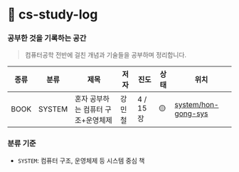 # 📖 cs-study-log 
### 공부한 것을 기록하는 공간


> 컴퓨터공학 전반에 걸친 개념과 기술들을 공부하며 정리합니다.  

| 종류 |분류 | 제목 | 저자 | 진도 | 상태 | 위치 |
|-----|-------|--------|-----|------|------|-----------|
| BOOK | SYSTEM |혼자 공부하는 컴퓨터 구조+운영체제 | 강민철 | 4 / 15장 | 🟡 | [system/hon-gong-sys](./system/hon-gong-sys) |

### 분류 기준

- `SYSTEM`: 컴퓨터 구조, 운영체제 등 시스템 중심 책

